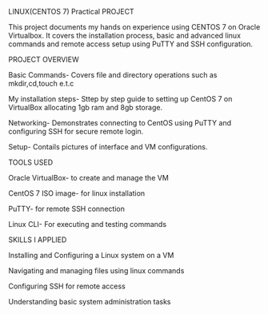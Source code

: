 LINUX(CENTOS 7) Practical PROJECT

This project documents my hands on experience using CENTOS 7 on Oracle Virtualbox. It covers the installation process, basic and advanced linux commands and remote access setup using PuTTY and SSH configuration.




PROJECT OVERVIEW

Basic Commands- Covers file and directory operations such as mkdir,cd,touch e.t.c

My installation steps- Sttep by step guide to setting up CentOS 7 on VirtualBox allocating 1gb ram and 8gb storage.

Networking- Demonstrates connecting to CentOS using PuTTY and configuring SSH for secure remote login.

Setup- Contails pictures of interface and VM configurations.




TOOLS USED

Oracle VirtualBox- to create and manage the VM

CentOS 7 ISO image- for linux installation

PuTTY- for remote SSH connection

Linux CLI- For executing and testing commands




SKILLS I APPLIED

Installing and Configuring a Linux system on a VM

Navigating and managing files using linux commands

Configuring SSH for remote access

Understanding basic system administration tasks


